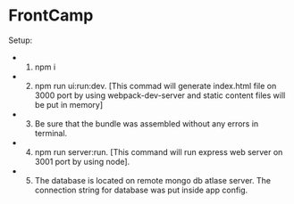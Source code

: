 # FrontCamp

Setup:

* 1) npm i
* 2) npm run ui:run:dev. [This commad will generate index.html file on 3000 port by using webpack-dev-server and static content files will be put in memory]
* 3) Be sure that the bundle was assembled without any errors in terminal.
* 4) npm run server:run. [This command will run express web server on 3001 port by using node].
* 5) The database is located on remote mongo db atlase server. The connection string for database was put inside app config.

